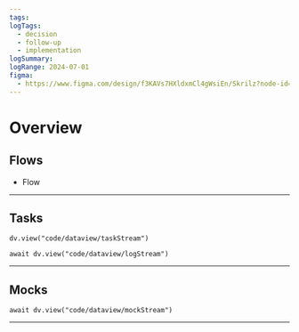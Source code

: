 ```yaml
---
tags: 
logTags:
  - decision
  - follow-up
  - implementation
logSummary: 
logRange: 2024-07-01
figma:
  - https://www.figma.com/design/f3KAVs7HXldxmCl4gWsiEn/Skrilz?node-id=1-19&t=cGYM2V4MzhQAGwIz-4
---
```

# Overview
## Flows
- Flow
---
## Tasks
```dataviewjs
dv.view("code/dataview/taskStream")
```
```dataviewjs
await dv.view("code/dataview/logStream")
```
---
## Mocks
```dataviewjs
await dv.view("code/dataview/mockStream")
```
---
